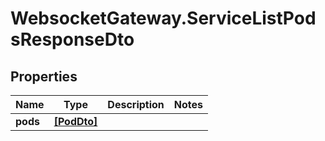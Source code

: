 # WebsocketGateway.ServiceListPodsResponseDto

## Properties

Name | Type | Description | Notes
------------ | ------------- | ------------- | -------------
**pods** | [**[PodDto]**](PodDto.md) |  | 


